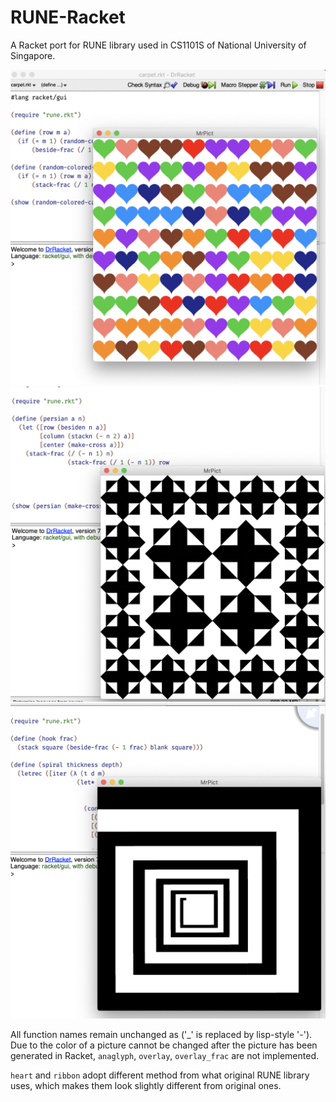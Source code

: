 # RUNE-Racket

A Racket port for RUNE library used in CS1101S of National University of Singapore.

![carpet](screenshots/carpet.png)
![persian](screenshots/persian.png)
![spiral](screenshots/spiral.png)

All function names remain unchanged as [](https://sicp.comp.nus.edu.sg/source/RUNES/index.html)
('_' is replaced by lisp-style '-'). Due to the color of a picture cannot be changed after the
picture has been generated in Racket, ```anaglyph```, ```overlay```, ```overlay_frac``` are not
implemented.

```heart``` and ```ribbon``` adopt different method from what original RUNE library uses, which
makes them look slightly different from original ones.
